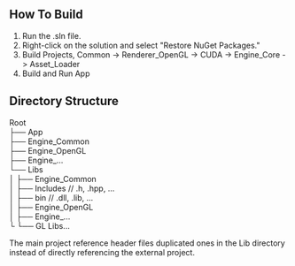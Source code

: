 ## How To Build
1. Run the .sln file.
2. Right-click on the solution and select "Restore NuGet Packages."
3. Build Projects, Common -> Renderer_OpenGL -> CUDA -> Engine_Core -> Asset_Loader
4. Build and Run App

## Directory Structure
Root\
├── App\
├── Engine_Common\
├── Engine_OpenGL\
├── Engine_...\
└── Libs\
│   ├── Engine_Common\
│       ├── Includes // .h, .hpp, ...\
│       ├── bin // .dll, .lib, ...\
│   ├── Engine_OpenGL\
│   ├── Engine_...\
└   └── GL Libs...

The main project reference header files duplicated ones in the Lib directory instead of directly referencing the external project.
